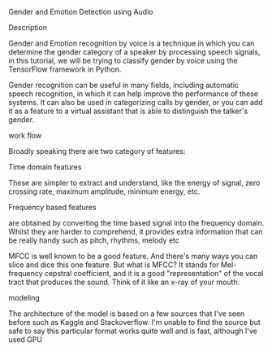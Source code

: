 Gender and Emotion Detection using Audio




Description



Gender and Emotion recognition by voice is a technique in which you can determine the gender category of a speaker by processing speech signals, in this tutorial, we will be trying to classify gender by voice using the TensorFlow framework in Python.

Gender recognition can be useful in many fields, including automatic speech recognition, in which it can help improve the performance of these systems. It can also be used in categorizing calls by gender, or you can add it as a feature to a virtual assistant that is able to distinguish the talker's gender.




work flow


Broadly speaking there are two category of features:

Time domain features


These are simpler to extract and understand, like the energy of signal, zero crossing rate, maximum amplitude, minimum energy, etc.



Frequency based features

are obtained by converting the time based signal into the frequency domain. Whilst they are harder to comprehend, it provides extra information that can be really handy such as pitch, rhythms, melody etc

MFCC is well known to be a good feature. And there's many ways you can slice and dice this one feature. But what is MFCC?
It stands for Mel-frequency cepstral coefficient, and it is a good "representation" of the vocal tract that produces the sound. Think of it like an x-ray of your mouth.



modeling


The architecture of the model is based on a few sources that I've seen before such as Kaggle and Stackoverflow. I'm unable to find the source but safe to say this particular format works quite well and is fast, although I've used GPU


